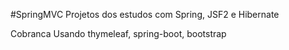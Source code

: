 #SpringMVC
Projetos dos estudos com Spring, JSF2 e Hibernate
	
Cobranca
	Usando thymeleaf, spring-boot, bootstrap
